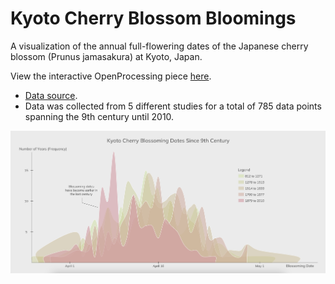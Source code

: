 # Kyoto Cherry Blossom Bloomings
A visualization of the annual full-flowering dates of the Japanese cherry blossom (Prunus jamasakura) at Kyoto, Japan.

View the interactive OpenProcessing piece [here](https://openprocessing.org/sketch/1862632). 
- [Data source](http://atmenv.envi.osakafu-u.ac.jp/aono/kyophenotemp4/). 
- Data was collected from 5 different studies for a total of 785 data points spanning the 9th century until 2010.

![Visualization](plot.png)

